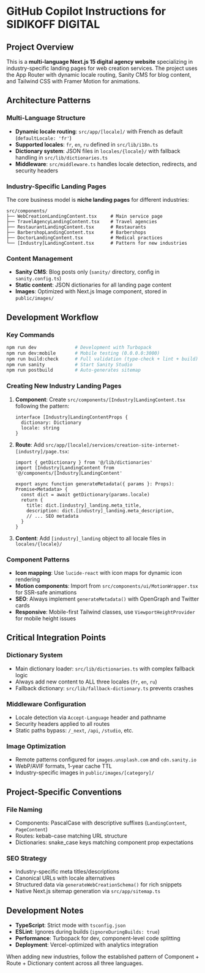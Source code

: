 # GitHub Copilot Instructions for SIDIKOFF DIGITAL

## Project Overview
This is a **multi-language Next.js 15 digital agency website** specializing in industry-specific landing pages for web creation services. The project uses the App Router with dynamic locale routing, Sanity CMS for blog content, and Tailwind CSS with Framer Motion for animations.

## Architecture Patterns

### Multi-Language Structure
- **Dynamic locale routing**: `src/app/[locale]/` with French as default (`defaultLocale: 'fr'`)
- **Supported locales**: `fr`, `en`, `ru` defined in `src/lib/i18n.ts`
- **Dictionary system**: JSON files in `locales/{locale}/` with fallback handling in `src/lib/dictionaries.ts`
- **Middleware**: `src/middleware.ts` handles locale detection, redirects, and security headers

### Industry-Specific Landing Pages
The core business model is **niche landing pages** for different industries:
```
src/components/
├── WebCreationLandingContent.tsx     # Main service page
├── TravelAgencyLandingContent.tsx    # Travel agencies  
├── RestaurantLandingContent.tsx      # Restaurants
├── BarbershopLandingContent.tsx      # Barbershops
├── DoctorLandingContent.tsx          # Medical practices
└── [Industry]LandingContent.tsx      # Pattern for new industries
```

### Content Management
- **Sanity CMS**: Blog posts only (`sanity/` directory, config in `sanity.config.ts`)
- **Static content**: JSON dictionaries for all landing page content
- **Images**: Optimized with Next.js Image component, stored in `public/images/`

## Development Workflow

### Key Commands
```bash
npm run dev              # Development with Turbopack
npm run dev:mobile       # Mobile testing (0.0.0.0:3000)
npm run build:check      # Full validation (type-check + lint + build)
npm run sanity           # Start Sanity Studio
npm run postbuild        # Auto-generates sitemap
```

### Creating New Industry Landing Pages

1. **Component**: Create `src/components/[Industry]LandingContent.tsx` following the pattern:
   ```tsx
   interface [Industry]LandingContentProps {
     dictionary: Dictionary
     locale: string
   }
   ```

2. **Route**: Add `src/app/[locale]/services/creation-site-internet-[industry]/page.tsx`:
   ```tsx
   import { getDictionary } from '@/lib/dictionaries'
   import [Industry]LandingContent from '@/components/[Industry]LandingContent'
   
   export async function generateMetadata({ params }: Props): Promise<Metadata> {
     const dict = await getDictionary(params.locale)
     return {
       title: dict.[industry]_landing.meta_title,
       description: dict.[industry]_landing.meta_description,
       // ... SEO metadata
     }
   }
   ```

3. **Content**: Add `[industry]_landing` object to all locale files in `locales/{locale}/`

### Component Patterns
- **Icon mapping**: Use `lucide-react` with icon maps for dynamic icon rendering
- **Motion components**: Import from `src/components/ui/MotionWrapper.tsx` for SSR-safe animations
- **SEO**: Always implement `generateMetadata()` with OpenGraph and Twitter cards
- **Responsive**: Mobile-first Tailwind classes, use `ViewportHeightProvider` for mobile height issues

## Critical Integration Points

### Dictionary System
- Main dictionary loader: `src/lib/dictionaries.ts` with complex fallback logic
- Always add new content to ALL three locales (`fr`, `en`, `ru`)
- Fallback dictionary: `src/lib/fallback-dictionary.ts` prevents crashes

### Middleware Configuration
- Locale detection via `Accept-Language` header and pathname
- Security headers applied to all routes
- Static paths bypass: `/_next`, `/api`, `/studio`, etc.

### Image Optimization
- Remote patterns configured for `images.unsplash.com` and `cdn.sanity.io`
- WebP/AVIF formats, 1-year cache TTL
- Industry-specific images in `public/images/[category]/`

## Project-Specific Conventions

### File Naming
- Components: PascalCase with descriptive suffixes (`LandingContent`, `PageContent`)
- Routes: kebab-case matching URL structure
- Dictionaries: snake_case keys matching component prop expectations

### SEO Strategy
- Industry-specific meta titles/descriptions
- Canonical URLs with locale alternatives
- Structured data via `generateWebCreationSchema()` for rich snippets
- Native Next.js sitemap generation via `src/app/sitemap.ts`

## Development Notes
- **TypeScript**: Strict mode with `tsconfig.json`
- **ESLint**: Ignores during builds (`ignoreDuringBuilds: true`)
- **Performance**: Turbopack for dev, component-level code splitting
- **Deployment**: Vercel-optimized with analytics integration

When adding new industries, follow the established pattern of Component + Route + Dictionary content across all three languages.